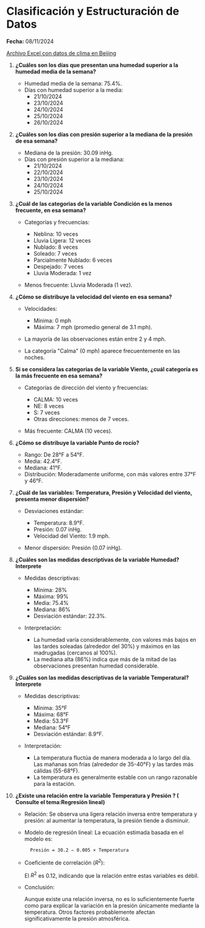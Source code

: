 # Clasificación y Estructuración de Datos

**Fecha:** 08/11/2024

[Archivo Excel con datos de clima en Beijing](https://epnecuador-my.sharepoint.com/:x:/g/personal/pablo_pacheco_epn_edu_ec/Eau23rIe74lKjW1gAr-7g6cBCFXIT-ADuTRyI42StOhUYw?e=PYKTmd)

1. **¿Cuáles son los días que presentan una humedad superior a la humedad media de la semana?** 
    - Humedad media de la semana: 75.4%.
    - Días con humedad superior a la media:
        - 21/10/2024
        - 23/10/2024
        - 24/10/2024
        - 25/10/2024
        - 26/10/2024

2. **¿Cuáles son los días  con presión superior a la mediana de la presión de esa semana?** 
    - Mediana de la presión: 30.09 inHg.
    - Días con presión superior a la mediana:
        - 21/10/2024
        - 22/10/2024
        - 23/10/2024
        - 24/10/2024
        - 25/10/2024

3. **¿Cuál de las categorias de la variable Condición es la menos frecuente, en esa semana?** 
    - Categorías y frecuencias:

        - Neblina: 10 veces
        - Lluvia Ligera: 12 veces
        - Nublado: 8 veces
        - Soleado: 7 veces
        - Parcialmente Nublado: 6 veces
        - Despejado: 7 veces
        - Lluvia Moderada: 1 vez

    - Menos frecuente: Lluvia Moderada (1 vez).

4. **¿Cómo se distribuye la velocidad del viento en esa semana?** 
    - Velocidades:

        - Mínima: 0 mph
        - Máxima: 7 mph (promedio general de 3.1 mph).

    - La mayoría de las observaciones están entre 2 y 4 mph.
    - La categoría "Calma" (0 mph) aparece frecuentemente en las noches.


5. **Si se considera las categorias de la variable Viento, ¿cuál categoría   es la más frecuente en esa semana?** 
    - Categorías de dirección del viento y frecuencias:

        - CALMA: 10 veces
        - NE: 8 veces
        - S: 7 veces
        - Otras direcciones: menos de 7 veces.
    - Más frecuente: CALMA (10 veces).

6. **¿Cómo se distribuye la variable Punto de rocío?** 
    - Rango: De 28°F a 54°F.
    - Media: 42.4°F.
    - Mediana: 41°F.
    - Distribución: Moderadamente uniforme, con más valores entre 37°F y 46°F.

7. **¿Cuál de las variables: Temperatura, Presión y Velocidad del viento, presenta menor dispersión?** 
    - Desviaciones estándar:

        - Temperatura: 8.9°F.
        - Presión: 0.07 inHg.
        - Velocidad del Viento: 1.9 mph.
    
    - Menor dispersión: Presión (0.07 inHg).

8. **¿Cuáles son las medidas descriptivas de la variable Humedad? Interprete**  
    - Medidas descriptivas:

        - Mínima: 28%
        - Máxima: 99%
        - Media: 75.4%
        - Mediana: 86%
        - Desviación estándar: 22.3%.
    
    - Interpretación:

        - La humedad varía considerablemente, con valores más bajos en las tardes soleadas (alrededor del 30%) y máximos en las madrugadas (cercanos al 100%).
        - La mediana alta (86%) indica que más de la mitad de las observaciones presentan humedad considerable.


9. **¿Cuáles son las medidas descriptivas de la variable Temperatural? Interprete**  

    - Medidas descriptivas:

        - Mínima: 35°F
        - Máxima: 68°F
        - Media: 53.3°F
        - Mediana: 54°F
        - Desviación estándar: 8.9°F.
    
    - Interpretación:

        - La temperatura fluctúa de manera moderada a lo largo del día. Las mañanas son frías (alrededor de 35-40°F) y las tardes más cálidas (55-68°F).
        - La temperatura es generalmente estable con un rango razonable para la estación.

10. **¿Existe una relación entre la variable Temperatura  y Presión ? ( Consulte el tema:Regresión lineal)** 
    - Relación:
        Se observa una ligera relación inversa entre temperatura y presión: al aumentar la temperatura, la presión tiende a disminuir.

    - Modelo de regresión lineal:
        La ecuación estimada basada en el modelo es:

            Presión = 30.2 − 0.005 × Temperatura 

    - Coeficiente de correlación ($R^2$):

        El $R^2$ es 0.12, indicando que la relación entre estas variables es débil.

    - Conclusión:
        
        Aunque existe una relación inversa, no es lo suficientemente fuerte como para explicar la variación en la presión únicamente mediante la temperatura. Otros factores probablemente afectan significativamente la presión atmosférica.
